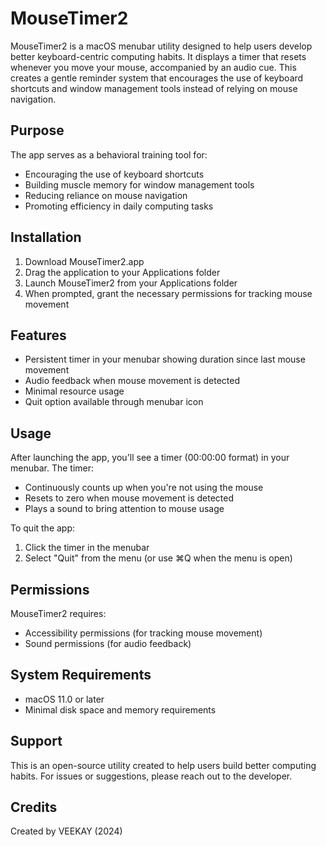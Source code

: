 # MouseTimer2

MouseTimer2 is a macOS menubar utility designed to help users develop better keyboard-centric computing habits. It displays a timer that resets whenever you move your mouse, accompanied by an audio cue. This creates a gentle reminder system that encourages the use of keyboard shortcuts and window management tools instead of relying on mouse navigation.

## Purpose

The app serves as a behavioral training tool for:
- Encouraging the use of keyboard shortcuts
- Building muscle memory for window management tools
- Reducing reliance on mouse navigation
- Promoting efficiency in daily computing tasks

## Installation

1. Download MouseTimer2.app
2. Drag the application to your Applications folder
3. Launch MouseTimer2 from your Applications folder
4. When prompted, grant the necessary permissions for tracking mouse movement

## Features

- Persistent timer in your menubar showing duration since last mouse movement
- Audio feedback when mouse movement is detected
- Minimal resource usage
- Quit option available through menubar icon

## Usage

After launching the app, you'll see a timer (00:00:00 format) in your menubar. The timer:
- Continuously counts up when you're not using the mouse
- Resets to zero when mouse movement is detected
- Plays a sound to bring attention to mouse usage

To quit the app:
1. Click the timer in the menubar
2. Select "Quit" from the menu (or use ⌘Q when the menu is open)

## Permissions

MouseTimer2 requires:
- Accessibility permissions (for tracking mouse movement)
- Sound permissions (for audio feedback)

## System Requirements

- macOS 11.0 or later
- Minimal disk space and memory requirements

## Support

This is an open-source utility created to help users build better computing habits. For issues or suggestions, please reach out to the developer.

## Credits

Created by VEEKAY (2024)
